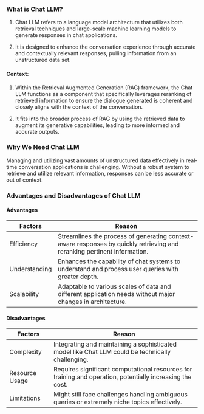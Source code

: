 ### What is Chat LLM?

1. Chat LLM refers to a language model architecture that utilizes both retrieval
   techniques and large-scale machine learning models to generate responses in
   chat applications.

2. It is designed to enhance the conversation experience through accurate and
   contextually relevant responses, pulling information from an unstructured
   data set.

#### Context:

1. Within the Retrieval Augmented Generation (RAG) framework, the Chat LLM
   functions as a component that specifically leverages reranking of retrieved
   information to ensure the dialogue generated is coherent and closely aligns
   with the context of the conversation.

2. It fits into the broader process of RAG by using the retrieved data to
   augment its generative capabilities, leading to more informed and accurate
   outputs.

### Why We Need Chat LLM

Managing and utilizing vast amounts of unstructured data effectively in
real-time conversation applications is challenging. Without a robust system to
retrieve and utilize relevant information, responses can be less accurate or out
of context.

### Advantages and Disadvantages of Chat LLM

#### Advantages

<table class="table-size-for-cloud-services">
    <thead>
        <tr>
            <th>Factors</th>
            <th>Reason</th>
        </tr>
    </thead>
    <tbody>
        <tr>
            <td><span class="custom-header">Efficiency</span></td>
            <td>Streamlines the process of generating context-aware responses by quickly retrieving and reranking pertinent information.</td>
        </tr>
        <tr>
            <td><span class="custom-header">Understanding</span></td>
            <td>Enhances the capability of chat systems to understand and process user queries with greater depth.</td>
        </tr>
        <tr>
            <td><span class="custom-header">Scalability</span></td>
            <td>Adaptable to various scales of data and different application needs without major changes in architecture.</td>
        </tr>
    </tbody>
</table>

#### Disadvantages

<table class="table-size-for-cloud-services">
    <thead>
        <tr>
            <th>Factors</th>
            <th>Reason</th>
        </tr>
    </thead>
    <tbody>
        <tr>
            <td><span class="custom-header">Complexity</span></td>
            <td>Integrating and maintaining a sophisticated model like Chat LLM could be technically challenging.</td>
        </tr>
        <tr>
            <td><span class="custom-header">Resource Usage</span></td>
            <td>Requires significant computational resources for training and operation, potentially increasing the cost.</td>
        </tr>
        <tr>
            <td><span class="custom-header">Limitations</span></td>
            <td>Might still face challenges handling ambiguous queries or extremely niche topics effectively.</td>
        </tr>
    </tbody>
</table>
